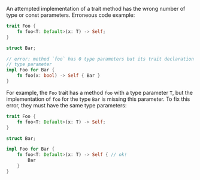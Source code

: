 An attempted implementation of a trait method has the wrong number of type or
const parameters.
Erroneous code example:
```rust
trait Foo {
    fn foo<T: Default>(x: T) -> Self;
}

struct Bar;

// error: method `foo` has 0 type parameters but its trait declaration has 1
// type parameter
impl Foo for Bar {
    fn foo(x: bool) -> Self { Bar }
}
```
For example, the `Foo` trait has a method `foo` with a type parameter `T`,
but the implementation of `foo` for the type `Bar` is missing this parameter.
To fix this error, they must have the same type parameters:
```rust
trait Foo {
    fn foo<T: Default>(x: T) -> Self;
}

struct Bar;

impl Foo for Bar {
    fn foo<T: Default>(x: T) -> Self { // ok!
        Bar
    }
}
```
